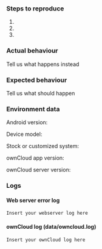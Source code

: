 ### Steps to reproduce
1. 
2. 
3. 

### Actual behaviour
Tell us what happens instead

### Expected behaviour
Tell us what should happen

### Environment data
Android version:

Device model: 

Stock or customized system:

ownCloud app version:

ownCloud server version:

### Logs
#### Web server error log
```
Insert your webserver log here
```

#### ownCloud log (data/owncloud.log)
```
Insert your ownCloud log here
```
